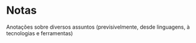 # Notas
Anotações sobre diversos assuntos (previsivelmente, desde linguagens, à tecnologias e ferramentas)
